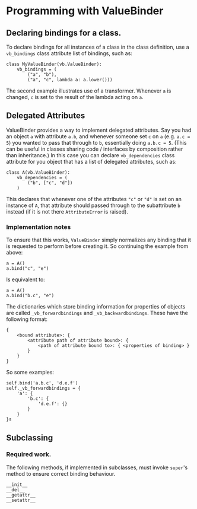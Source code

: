 # Programming with ValueBinder #

## Declaring bindings for a class. ##

To declare bindings for all instances of a class in the class definition, use a `vb_bindings` class attribute list of bindings, such as:

    class MyValueBinder(vb.ValueBinder):
        vb_bindings = (
            ("a", "b"),
            ("a", "c", lambda a: a.lower()))

The second example illustrates use of a transformer. Whenever `a` is changed, `c` is set to the result of the lambda acting on `a`.

## Delegated Attributes ##
ValueBinder provides a way to implement delegated attributes. Say you had an object `a` with attribute `a.b`, and whenever someone set `c` on `a` (e.g. `a.c = 5`) you wanted to pass that through to `b`, essentially doing `a.b.c = 5`. (This can be useful in classes sharing code / interfaces by composition rather than inheritance.) In this case you can declare `vb_dependencies` class attribute for you object that has a list of delegated attributes, such as:

    class A(vb.ValueBinder):
        vb_dependencies = (
            ("b", ["c", "d"])
        )

This declares that whenever one of the attributes `"c"` or `"d"` is set on an instance of `A`, that attribute should passed through to the subattribute `b` instead (if it is not there `AttributeError` is raised).

### Implementation notes ###
To ensure that this works, `ValueBinder` simply normalizes any binding that it is requested to perform before creating it. So continuing the example from above:

    a = A()
    a.bind("c", "e")

Is equivalent to:

    a = A()
    a.bind("b.c", "e")

The dictionaries which store binding information for properties of objects are called `_vb_forwardbindings` and `_vb_backwardbindings`. These have the following format:

    {
        <bound attribute>: {
            <attribute path of attribute bound>: {
                <path of attribute bound to>: { <properties of binding> }
            }
        }
    }

So some examples: 

    self.bind('a.b.c', 'd.e.f')
    self._vb_forwardbindings = {
        'a': {
            'b.c': {
                'd.e.f': {}
            }
        }
    }s

## Subclassing ##

### Required work. ###

The following methods, if implemented in subclasses, must invoke `super`'s method to ensure correct binding behaviour.

    __init__
    __del__
    __getattr__
    __setattr__
